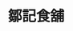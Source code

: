 ---
title: "鄒記食舖"
description: "鄒記食舖"
layout: shop
keywords:
  - 美食競賽
  - 台灣美食
  - 美食精選
datePublished: "2025-06-30"
dateModified: "2025-07-05"
city: "台北市"
district: "松山區"
address: "台北市松山區復興北路313巷43號"
phone: "0225465980"
geo: "25.059036706848254, 121.54693058077201"
google_map: "https://maps.app.goo.gl/w7pW6acHTFGeTnE9A"
footinder: "https://footinder.com.tw/%E5%8F%B0%E5%8C%97%E5%B8%82%E6%9D%BE%E5%B1%B1%E5%8D%80/133658/"
official: "https://www.instagram.com/zoujicuisine"
award:
  - name: "500盤"
    year: "2024"
    entries:
      - dishes:
          - "花雕黃豆醬燒元蹄"
          - "剁椒豬腳"
          - "煙燻圓鱈"
          - "花椒神仙雞"
          - "烏參燴花膠東坡肉"
          - "牛奶紅棗銀耳湯"
          - "薺菜春捲"
          - "麻辣牛舌"

---